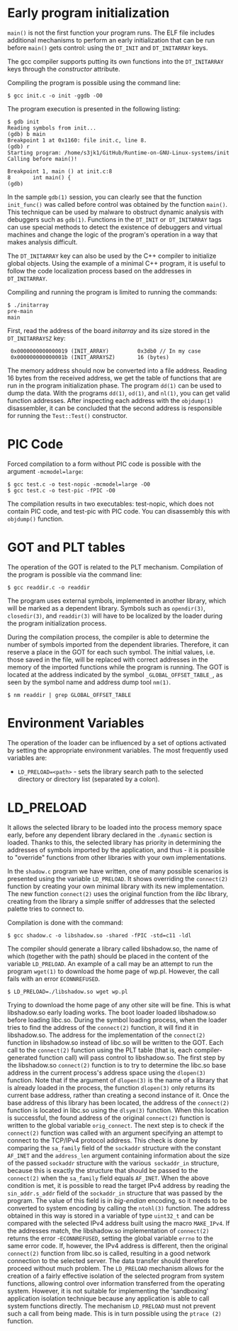 # Early program initialization

`main()` is not the first function your program runs. The ELF file includes additional mechanisms to perform an early initialization that can be run before `main()` gets control: using the `DT_INIT` and `DT_INITARRAY` keys.

The gcc compiler supports putting its own functions into the `DT_INITARRAY` keys through the *constructor* attribute.

Compiling the program is possible using the command line:

```$ gcc init.c -o init -ggdb -O0```

The program execution is presented in the following listing:

```$ gcc init.c -o init -ggdb -O0
$ gdb init
Reading symbols from init...
(gdb) b main
Breakpoint 1 at 0x1160: file init.c, line 8.
(gdb) r
Starting program: /home/s3jk1/GitHub/Runtime-on-GNU-Linux-systems/init 
Calling before main()!

Breakpoint 1, main () at init.c:8
8       int main() {
(gdb)
```
In the sample `gdb(1)` session, you can clearly see that the function `init_func()` was called before control was obtained by the function `main()`. This technique can be used by malware to obstruct dynamic analysis with debuggers such as `gdb(1)`. Functions in the `DT_INIT` or` DT_INITARRAY` tags can use special methods to detect the existence of debuggers and virtual machines and change the logic of the program's operation in a way that makes analysis difficult.

The `DT_INITARRAY` key can also be used by the C++ compiler to initialize global objects. Using the example of a minimal C++ program, it is useful to follow the code localization process based on the addresses in `DT_INITARRAY`.

Compiling and running the program is limited to running the commands:

```$ g++ initarray.cpp -o initarray
$ ./initarray
pre-main
main
```

First, read the address of the board *initarray* and its size stored in the `DT_INITARRAYSZ` key:

```$readelf -d initarray | grep INIT_ARRAY
 0x0000000000000019 (INIT_ARRAY)         0x3db0 // In my case
 0x000000000000001b (INIT_ARRAYSZ)       16 (bytes)
```

The memory address should now be converted into a file address. Reading 16 bytes from the received address, we get the table of functions that are run in the program initialization phase. The program `dd(1)` can be used to dump the data. With the programs `dd(1)`, `od(1)`, and `nl(1)`, you can get valid function addresses. After inspecting each address with the `objdump(1)` disassembler, it can be concluded that the second address is responsible for running the `Test::Test()` constructor.

# PIC Code
Forced compilation to a form without PIC code is possible with the argument `-mcmodel=large`:

```
$ gcc test.c -o test-nopic -mcmodel=large -O0
$ gcc test.c -o test-pic -fPIC -O0
```

The compilation results in two executables: test-nopic, which does not contain PIC code, and test-pic with PIC code. You can disassembly this with `objdump()` function.

# GOT and PLT tables
The operation of the GOT is related to the PLT mechanism.
Compilation of the program is possible via the command line:
```
$ gcc readdir.c -o readdir
```

The program uses external symbols, implemented in another library, which will be marked as a dependent library. Symbols such as `opendir(3)`, `closedir(3)`, and `readdir(3)` will have to be localized by the loader during the program initialization process.

During the compilation process, the compiler is able to determine the number of symbols imported from the dependent libraries. Therefore, it can reserve a place in the GOT for each such symbol. The initial values, i.e. those saved in the file, will be replaced with correct addresses in the memory of the imported functions while the program is running. The GOT is located at the address indicated by the symbol `_GLOBAL_OFFSET_TABLE_`, as seen by the symbol name and address dump tool `nm(1)`.

```
$ nm readdir | grep GLOBAL_OFFSET_TABLE
```

# Environment Variables

The operation of the loader can be influenced by a set of options activated by setting the appropriate environment variables. The most frequently used variables are:
* `LD_PRELOAD=<path>` - sets the library search path to the selected directory or directory list (separated by a colon).

# LD_PRELOAD
It allows the selected library to be loaded into the process memory space early, before any dependent library declared in the `.dynamic` section is loaded. Thanks to this, the selected library has priority in determining the addresses of symbols imported by the application, and thus - it is possible to "override" functions from other libraries with your own implementations.

In the `shadow.c` program we have written, one of many possible scenarios is presented using the variable `LD_PRELOAD`. It shows overriding the `connect(2)` function by creating your own minimal library with its new implementation. The new function `connect(2)` uses the original function from the *libc* library, creating from the library a simple sniffer of addresses that the selected palette tries to connect to.

Compilation is done with the command:

```
$ gcc shadow.c -o libshadow.so -shared -fPIC -std=c11 -ldl
```

The compiler should generate a library called libshadow.so, the name of which (together with the path) should be placed in the content of the variable `LD_PRELOAD`. An example of a call may be an attempt to run the program `wget(1)` to download the home page of wp.pl. However, the call fails with an error `ECONNREFUSED`.

```
$ LD_PRELOAD=./libshadow.so wget wp.pl
```

Trying to download the home page of any other site will be fine.
This is what libshadow.so early loading works. The boot loader loaded libshadow.so before loading libc.so. During the symbol loading process, when the loader tries to find the address of the `connect(2)` function, it will find it in libshadow.so. The address for the implementation of the `connect(2)` function in libshadow.so instead of libc.so will be written to the GOT. Each call to the `connect(2)` function using the PLT table (that is, each compiler-generated function call) will pass control to libshadow.so.
The first step by the libshadow.so `connect(2)` function is to try to determine the libc.so base address in the current process's address space using the `dlopen(3)` function. Note that if the argument of `dlopen(3)` is the name of a library that is already loaded in the process, the function `dlopen(3)` only returns its current base address, rather than creating a second instance of it. Once the base address of this library has been located, the address of the `connect(2)` function is located in libc.so using the `dlsym(3)` function. When this location is successful, the found address of the original `connect(2)` function is written to the global variable `orig_connect`.
The next step is to check if the `connect(2)` function was called with an argument specifying an attempt to connect to the TCP/IPv4 protocol address. This check is done by comparing the `sa_family` field of the `sockaddr` structure with the constant `AF_INET` and the `address_len` argument containing information about the size of the passed `sockaddr` structure with the various` sockaddr_in` structure, because this is exactly the structure that should be passed to the `connect(2)` when the `sa_family` field equals `AF_INET`.
When the above condition is met, it is possible to read the target IPv4 address by reading the `sin_addr.s_addr` field of the `sockaddr_in` structure that was passed by the program. The value of this field is in *big-endian* encoding, so it needs to be converted to system encoding by calling the `ntohl(3)` function. The address obtained in this way is stored in a variable of type `uint32_t` and can be compared with the selected IPv4 address built using the macro `MAKE_IPv4`. If the addresses match, the libshadow.so implementation of `connect(2)` returns the error -`ECONNREFUSED`, setting the global variable `errno` to the same error code. If, however, the IPv4 address is different, then the original `connect(2)` function from libc.so is called, resulting in a good network connection to the selected server. The data transfer should therefore proceed without much problem.
The `LD_PRELOAD` mechanism allows for the creation of a fairly effective isolation of the selected program from system functions, allowing control over information transferred from the operating system. However, it is not suitable for implementing the 'sandboxing' application isolation technique because any application is able to call system functions directly. The mechanism `LD_PRELOAD` must not prevent such a call from being made. This is in turn possible using the `ptrace (2)` function.
